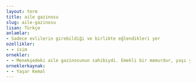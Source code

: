 ```yaml
---
layout: term
title: aile gazinosu
slug: aile-gazinosu
lisan: Türkçe
anlamlar:
- Sadece evlilerin girebildiği ve birlikte eğlendikleri yer
ozellikler:
- - isim
ornekler:
- - Menekşedeki aile gazinosunun sahibiydi. Emekli bir memurdur, yaşı yetmişin üstündedir.
orneklerkaynak:
- - Yaşar Kemal
---
```

